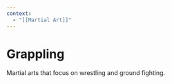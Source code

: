 ```yaml
---
context:
  - "[[Martial Art]]"
---
```


# Grappling

Martial arts that focus on wrestling and ground fighting.
